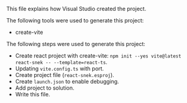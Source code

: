This file explains how Visual Studio created the project.

The following tools were used to generate this project:
- create-vite

The following steps were used to generate this project:
- Create react project with create-vite: `npm init --yes vite@latest react-snek -- --template=react-ts`.
- Updating `vite.config.ts` with port.
- Create project file (`react-snek.esproj`).
- Create `launch.json` to enable debugging.
- Add project to solution.
- Write this file.
